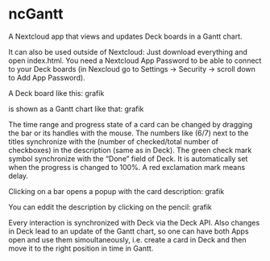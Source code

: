 # ncGantt

A Nextcloud app that views and updates Deck boards in a Gantt chart.

It can also be used outside of Nextcloud: Just download everything and open index.html. You need a Nextcloud App Password to be able to connect to your Deck boards (in Nexcloud go to Settings -> Security -> scroll down to Add App Password).


A Deck board like this:
grafik

is shown as a Gantt chart like that:
grafik

The time range and progress state of a card can be changed by dragging the bar or its handles with the mouse. The numbers like (6/7) next to the titles synchronize with the (number of checked/total number of checkboxes) in the description (same as in Deck). The green check mark symbol synchronize with the “Done” field of Deck. It is automatically set when the progress is changed to 100%. A red exclamation mark means delay.

Clicking on a bar opens a popup with the card description:
grafik

You can eddit the description by clicking on the pencil:
grafik

Every interaction is synchronized with Deck via the Deck API. Also changes in Deck lead to an update of the Gantt chart, so one can have both Apps open and use them simoultaneously, i.e. create a card in Deck and then move it to the right position in time in Gantt.

